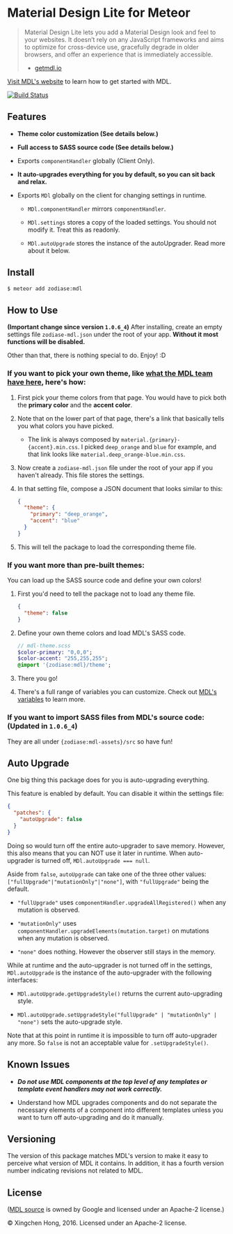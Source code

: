Material Design Lite for Meteor
==============================================================================

> Material Design Lite lets you add a Material Design look and feel to your websites. It doesn’t rely on any JavaScript frameworks and aims to optimize for cross-device use, gracefully degrade in older browsers, and offer an experience that is immediately accessible.
> - [getmdl.io](http://www.getmdl.io/index.html)

[Visit MDL's website](http://www.getmdl.io/started/index.html) to learn how to get started with MDL.

[![Build Status](https://travis-ci.org/Zodiase/meteor-mdl.svg?branch=master)](https://travis-ci.org/Zodiase/meteor-mdl)

Features
------------------------------------------------------------------------------

* **Theme color customization (See details below.)**

* **Full access to SASS source code (See details below.)**

* Exports `componentHandler` globally (Client Only).

* **It auto-upgrades everything for you by default, so you can sit back and relax.**

* Exports `MDl` globally on the client for changing settings in runtime.

    * `MDl.componentHandler` mirrors `componentHandler`.

    * `MDl.settings` stores a copy of the loaded settings. You should not modify it. Treat this as readonly.

    * `MDl.autoUpgrade` stores the instance of the autoUpgrader. Read more about it below.

Install
------------------------------------------------------------------------------
```Bash
$ meteor add zodiase:mdl
```

How to Use
------------------------------------------------------------------------------
**(Important change since version `1.0.6_4`)** After installing, create an empty settings file `zodiase-mdl.json` under the root of your app. **Without it most functions will be disabled.**

Other than that, there is nothing special to do. Enjoy! :D

### If you want to pick your own theme, like [what the MDL team have here](http://www.getmdl.io/customize/index.html), here's how:

1. First pick your theme colors from that page. You would have to pick both the **primary color** and the **accent color**.

2. Note that on the lower part of that page, there's a link that basically tells you what colors you have picked.

    * The link is always composed by `material.{primary}-{accent}.min.css`. I picked `deep_orange` and `blue` for example, and that link looks like `material.deep_orange-blue.min.css`.

3. Now create a `zodiase-mdl.json` file under the root of your app if you haven't already. This file stores the settings.

4. In that setting file, compose a JSON document that looks similar to this:

    ```JSON
    {
      "theme": {
        "primary": "deep_orange",
        "accent": "blue"
      }
    }
    ```

5. This will tell the package to load the corresponding theme file.

### If you want more than pre-built themes:

You can load up the SASS source code and define your own colors!

1. First you'd need to tell the package not to load any theme file.

    ```JSON
    {
      "theme": false
    }
    ```

2. Define your own theme colors and load MDL's SASS code.

    ```SASS
    // mdl-theme.scss
    $color-primary: "0,0,0";
    $color-accent: "255,255,255";
    @import '{zodiase:mdl}/theme';
    ```

3. There you go!

4. There's a full range of variables you can customize. Check out [MDL's variables](https://github.com/google/material-design-lite/blob/master/src/_variables.scss) to learn more.

### If you want to import SASS files from MDL's source code: (Updated in `1.0.6_4`)

They are all under `{zodiase:mdl-assets}/src` so have fun!

Auto Upgrade
------------------------------------------------------------------------------

One big thing this package does for you is auto-upgrading everything.

This feature is enabled by default. You can disable it within the settings file:

```JSON
{
  "patches": {
    "autoUpgrade": false
  }
}
```

Doing so would turn off the entire auto-upgrader to save memory. However, this also means that you can NOT use it later in runtime. When auto-upgrader is turned off, `MDl.autoUpgrade === null`.

Aside from `false`, `autoUpgrade` can take one of the three other values: `["fullUpgrade"|"mutationOnly"|"none"]`, with `"fullUpgrade"` being the default.

* `"fullUpgrade"` uses `componentHandler.upgradeAllRegistered()` when any mutation is observed.

* `"mutationOnly"` uses `componentHandler.upgradeElements(mutation.target)` on mutations when any mutation is observed.

* `"none"` does nothing. However the observer still stays in the memory.

While at runtime and the auto-upgrader is not turned off in the settings, `MDl.autoUpgrade` is the instance of the auto-upgrader with the following interfaces:

* `MDl.autoUpgrade.getUpgradeStyle()` returns the current auto-upgrading style.

* `MDl.autoUpgrade.setUpgradeStyle("fullUpgrade" | "mutationOnly" | "none")` sets the auto-upgrade style.

Note that at this point in runtime it is impossible to turn off auto-upgrader any more. So `false` is not an acceptable value for `.setUpgradeStyle()`.

Known Issues
------------------------------------------------------------------------------

* ***Do not use MDL components at the top level of any templates or template event handlers may not work correctly.***

* Understand how MDL upgrades components and do not separate the necessary elements of a component into different templates unless you want to turn off auto-upgrading and do it manually.

Versioning
------------------------------------------------------------------------------
The version of this package matches MDL's version to make it easy to perceive what version of MDL it contains.
In addition, it has a fourth version number indicating revisions not related to MDL.

License
------------------------------------------------------------------------------
([MDL source](https://github.com/google/material-design-lite) is owned by Google and licensed under an Apache-2 license.)

© Xingchen Hong, 2016. Licensed under an Apache-2 license.
